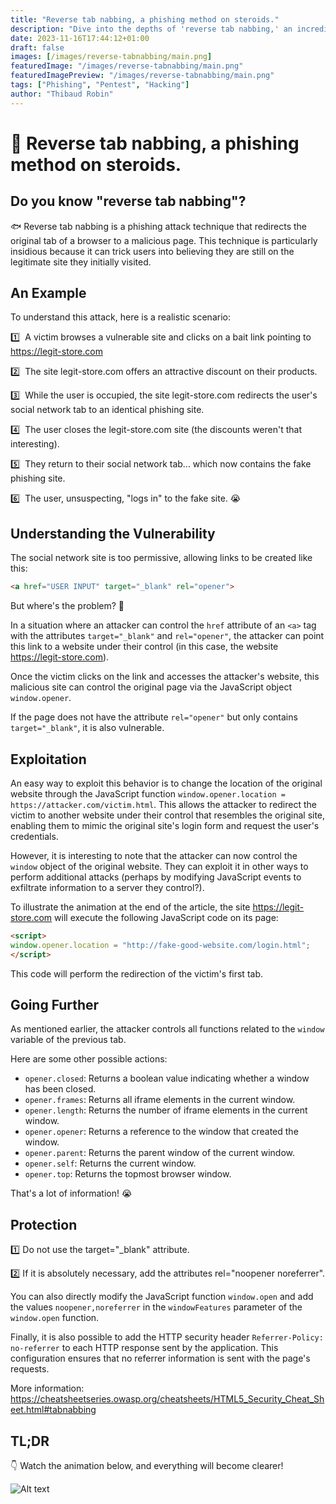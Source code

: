 ```yaml
---
title: "Reverse tab nabbing, a phishing method on steroids."
description: "Dive into the depths of 'reverse tab nabbing,' an incredibly effective phishing technique. Discover how hackers cleverly exploit your browser tabs to redirect you to malicious sites while making you believe you are safely browsing familiar sites. Through a realistic scenario, we show you step-by-step how this attack unfolds and highlight the exploitable vulnerabilities. Learn essential measures to protect yourself, such as avoiding the use of the target=_blank attribute or incorporating rel=noopener noreferrer. This article is a must-read for strengthening your cybersecurity and thwarting modern phishing traps."
date: 2023-11-16T17:44:12+01:00
draft: false
images: [/images/reverse-tabnabbing/main.png]
featuredImage: "/images/reverse-tabnabbing/main.png"
featuredImagePreview: "/images/reverse-tabnabbing/main.png"
tags: ["Phishing", "Pentest", "Hacking"]
author: "Thibaud Robin"
---
```


# 💉 Reverse tab nabbing, a phishing method on steroids.

## Do you know "reverse tab nabbing"?

🐟 Reverse tab nabbing is a phishing attack technique that redirects the original tab of a browser to a malicious page. This technique is particularly insidious because it can trick users into believing they are still on the legitimate site they initially visited.

## An Example

To understand this attack, here is a realistic scenario:

1️⃣ &nbsp;A victim browses a vulnerable site and clicks on a bait link pointing to https://legit-store.com

2️⃣ &nbsp;The site legit-store.com offers an attractive discount on their products.

3️⃣ &nbsp;While the user is occupied, the site legit-store.com redirects the user's social network tab to an identical phishing site.

4️⃣ &nbsp;The user closes the legit-store.com site (the discounts weren't that interesting).

5️⃣ &nbsp;They return to their social network tab... which now contains the fake phishing site.

6️⃣ &nbsp;The user, unsuspecting, "logs in" to the fake site. 😭

## Understanding the Vulnerability

The social network site is too permissive, allowing links to be created like this:

```html
<a href="USER INPUT" target="_blank" rel="opener">
```

But where's the problem? 🤔

In a situation where an attacker can control the `href` attribute of an `<a>` tag with the attributes `target="_blank"` and `rel="opener"`, the attacker can point this link to a website under their control (in this case, the website https://legit-store.com).

Once the victim clicks on the link and accesses the attacker's website, this malicious site can control the original page via the JavaScript object `window.opener`.

If the page does not have the attribute `rel="opener"` but only contains `target="_blank"`, it is also vulnerable.

## Exploitation

An easy way to exploit this behavior is to change the location of the original website through the JavaScript function `window.opener.location = https://attacker.com/victim.html`. This allows the attacker to redirect the victim to another website under their control that resembles the original site, enabling them to mimic the original site's login form and request the user's credentials.

However, it is interesting to note that the attacker can now control the `window` object of the original website. They can exploit it in other ways to perform additional attacks (perhaps by modifying JavaScript events to exfiltrate information to a server they control?).

To illustrate the animation at the end of the article, the site https://legit-store.com will execute the following JavaScript code on its page:

```html
<script>
window.opener.location = "http://fake-good-website.com/login.html";
</script>
```

This code will perform the redirection of the victim's first tab.

## Going Further

As mentioned earlier, the attacker controls all functions related to the `window` variable of the previous tab.

Here are some other possible actions:

- `opener.closed`: Returns a boolean value indicating whether a window has been closed.
- `opener.frames`: Returns all iframe elements in the current window.
- `opener.length`: Returns the number of iframe elements in the current window.
- `opener.opener`: Returns a reference to the window that created the window.
- `opener.parent`: Returns the parent window of the current window.
- `opener.self`: Returns the current window.
- `opener.top`: Returns the topmost browser window.

That's a lot of information! 😭

## Protection

1️⃣ Do not use the target="_blank" attribute.

2️⃣ If it is absolutely necessary, add the attributes rel="noopener noreferrer".

You can also directly modify the JavaScript function `window.open` and add the values `noopener,noreferrer` in the `windowFeatures` parameter of the `window.open` function.

Finally, it is also possible to add the HTTP security header `Referrer-Policy: no-referrer` to each HTTP response sent by the application. This configuration ensures that no referrer information is sent with the page's requests.

More information: https://cheatsheetseries.owasp.org/cheatsheets/HTML5_Security_Cheat_Sheet.html#tabnabbing

## TL;DR

👇 Watch the animation below, and everything will become clearer!

![Alt text](/images/reverse-tabnabbing/reverse-tabnabbing.gif)
